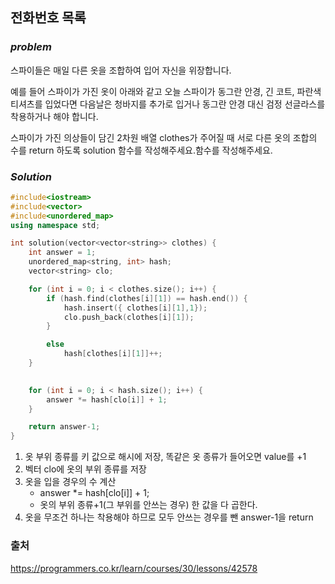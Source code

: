 ## 전화번호 목록


### ***problem***
스파이들은 매일 다른 옷을 조합하여 입어 자신을 위장합니다.

예를 들어 스파이가 가진 옷이 아래와 같고 오늘 스파이가 동그란 안경, 긴 코트, 파란색 티셔츠를 입었다면 다음날은 청바지를 추가로 입거나 동그란 안경 대신 검정 선글라스를 착용하거나 해야 합니다.

스파이가 가진 의상들이 담긴 2차원 배열 clothes가 주어질 때 서로 다른 옷의 조합의 수를 return 하도록 solution 함수를 작성해주세요.함수를 작성해주세요.


### ***Solution***

```c++
#include<iostream>
#include<vector>
#include<unordered_map>
using namespace std;

int solution(vector<vector<string>> clothes) {
    int answer = 1;
    unordered_map<string, int> hash;
    vector<string> clo;

    for (int i = 0; i < clothes.size(); i++) {
        if (hash.find(clothes[i][1]) == hash.end()) {
            hash.insert({ clothes[i][1],1});
            clo.push_back(clothes[i][1]);
        }

        else
            hash[clothes[i][1]]++;
    }

            
    for (int i = 0; i < hash.size(); i++) {
        answer *= hash[clo[i]] + 1;
    }

    return answer-1;
}
```
1. 옷 부위 종류를 키 값으로 해시에 저장, 똑같은 옷 종류가 들어오면 value를 +1
2. 벡터 clo에 옷의 부위 종류를 저장
3. 옷을 입을 경우의 수 계산
    - answer *= hash[clo[i]] + 1;
    - 옷의 부위 종류+1(그 부위를 안쓰는 경우) 한 값을 다 곱한다.
4. 옷을 무조건 하나는 착용해야 하므로 모두 안쓰는 경우를 뺀  answer-1을 return    


### 출처
https://programmers.co.kr/learn/courses/30/lessons/42578